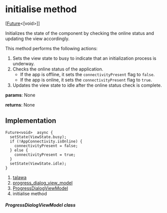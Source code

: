 
<div>

# initialise method

</div>


[[Future](https://api.flutter.dev/flutter/dart-core/Future-class.html)\<[void\>]]




Initializes the state of the component by checking the online status and
updating the view accordingly.

This method performs the following actions:

1.  Sets the view state to busy to indicate that an initialization
    process is underway.
2.  Checks the online status of the application.
    -   If the app is offline, it sets the `connectivityPresent` flag to
        `false`.
    -   If the app is online, it sets the `connectivityPresent` flag to
        `true`.
3.  Updates the view state to idle after the online status check is
    complete.

**params**: None

**returns**: None



## Implementation

``` language-dart
Future<void>  async {
  setState(ViewState.busy);
  if (!AppConnectivity.isOnline) {
    connectivityPresent = false;
  } else {
    connectivityPresent = true;
  }
  setState(ViewState.idle);
}
```







1.  [talawa](../../index.html)
2.  [progress_dialog_view_model](../../view_model_widgets_view_models_progress_dialog_view_model/)
3.  [ProgressDialogViewModel](../../view_model_widgets_view_models_progress_dialog_view_model/ProgressDialogViewModel-class.html)
4.  initialise method

##### ProgressDialogViewModel class







